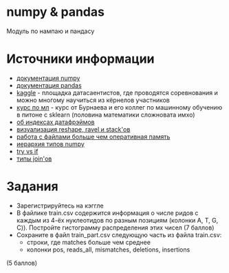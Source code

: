 # numpy & pandas
Модуль по нампаю и пандасу


# Источники информации
* [документация numpy](https://numpy.org/doc/)
* [документация pandas](https://pandas.pydata.org/docs/)
* [kaggle](https://www.kaggle.com/) - площадка датасаентистов, где проводятся
соревнования и можно многому научиться из кёрнелов участников
* [курс по мл](https://github.com/adasegroup) - курс от Бурнаева и
его коллег по машинному обучению в питоне с sklearn (половина математики сложновата имхо)
* [об индексах датафрэймов](https://towardsdatascience.com/pandas-index-explained-b131beaf6f7b)
* [визуализация reshape, ravel и stack'ов](https://towardsdatascience.com/reshaping-numpy-arrays-in-python-a-step-by-step-pictorial-tutorial-aed5f471cf0b)
* [работа с файлами больше чем оперативная память](https://stackoverflow.com/questions/25962114/how-to-read-a-6-gb-csv-file-with-pandas)
* [иерархия типов numpy](https://docs.scipy.org/doc/numpy/reference/arrays.scalars.html)
* [try vs if](https://stackoverflow.com/questions/1835756/using-try-vs-if-in-python)
* [типы join'ов](https://datacarpentry.org/python-ecology-lesson/05-merging-data/index.html)


# Задания
* Зарегистрируйтесь на кэггле
* В файлике train.csv содержится информация о числе ридов с каждым из 4-ёх нуклеотидов
по разным позициям (колонки A, T, G, C)). Постройте гистограмму распределения этих чисел (7 баллов)
* Сохраните в файл train_part.csv следующую часть из файла train.csv:
    * строки, где matches больше чем среднее
    * колонки pos, reads_all, mismatches, deletions, insertions

(5 баллов)